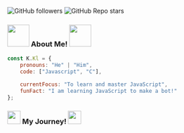 ![GitHub followers](https://img.shields.io/github/followers/K-Kl-Coder?logo=github&labelColor=grey&color=red)
![GitHub Repo stars](https://img.shields.io/github/stars/K-Kl-Coder/Cool-ReadMe?logo=polestar&labelColor=grey&color=red)

### <img src="https://media.giphy.com/media/VgCDAzcKvsR6OM0uWg/giphy.gif" width="50"> About Me! <img src="https://media.giphy.com/media/VgCDAzcKvsR6OM0uWg/giphy.gif" width="50">

```javascript
const K.Kl = {
    pronouns: "He" | "Him",
    code: ["Javascript", "C"],

    currentFocus: "To learn and master JavaScript",
    funFact: "I am learning JavaScript to make a bot!"
};
```

### <img src="https://media.giphy.com/media/v1.Y2lkPTc5MGI3NjExdzlobmFrZWgzbnZzbmh1cDA4OXNramFxNXMwbXJvNHd5dnFsY24zbSZlcD12MV9pbnRlcm5hbF9naWZfYnlfaWQmY3Q9cw/duX0jtSZeJXm3zCi7E/giphy.gif" width="30"> My Journey! <img src="https://media.giphy.com/media/v1.Y2lkPTc5MGI3NjExdzlobmFrZWgzbnZzbmh1cDA4OXNramFxNXMwbXJvNHd5dnFsY24zbSZlcD12MV9pbnRlcm5hbF9naWZfYnlfaWQmY3Q9cw/duX0jtSZeJXm3zCi7E/giphy.gif" width="30">
